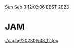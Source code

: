 Sun Sep  3 12:02:06 EEST 2023
# JAM
<a href='./cache/202309/03_12.log'>./cache/202309/03_12.log</a>
